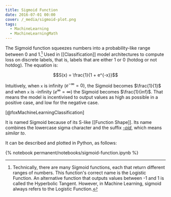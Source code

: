 ```yaml
---
title: Sigmoid Function
date: 2016-07-01 00:00
cover: /_media/sigmoid-plot.png
tags:
  - MachineLearning
  - MachineLearningMath
---
```


The Sigmoid function squeezes numbers into a probability-like range between 0 and 1.[^1] Used in [[Classification]] model architectures to compute loss on discrete labels, that is, labels that are either 1 or 0 (hotdog or not hotdog). The equation is:

$$S(x) = \frac{1}{1 + e^{-x}}$$

Intuitively, when `x` is infinity ($e^{-\infty}=0$), the Sigmoid becomes $\frac{1}{1}$ and when `x` is -infinity ($e^{\infty} = \infty$) the Sigmoid becomes $\frac{1}{inf}$. That means the model is incentivised to output values as high as possible in a positive case, and low for the negative case. 

[@foxMachineLearningClassification]

It is named Sigmoid because of its S-like [[Function Shape]]. Its name combines the lowercase sigma character and the suffix *[-oid](https://www.dictionary.com/browse/-oid)*, which means *similar to*.

It can be described and plotted in Python, as follows: 

{% notebook permanent/notebooks/sigmoid-function.ipynb %}

[^1]: Technically, there are many Sigmoid functions, each that return different ranges of numbers. This function's correct name is the Logistic Function. An alternative function that outputs values between -1 and 1 is called the Hyperbolic Tangent. However, in Machine Learning, sigmoid always refers to the Logistic Function.